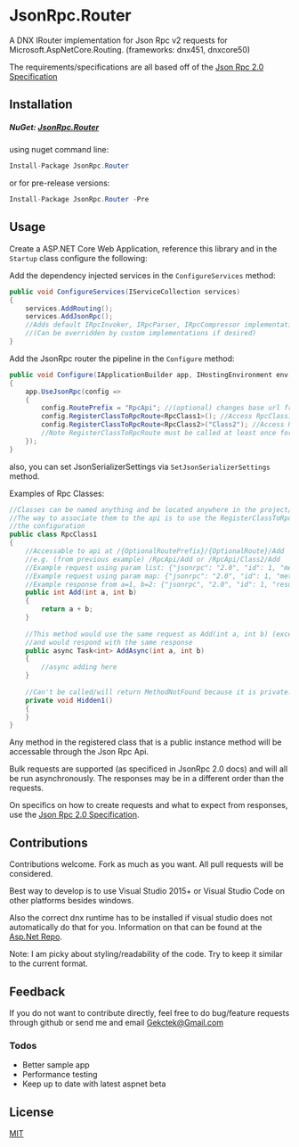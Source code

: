 # JsonRpc.Router
A DNX IRouter implementation for Json Rpc v2 requests for Microsoft.AspNetCore.Routing. (frameworks: dnx451, dnxcore50)

The requirements/specifications are all based off of the [Json Rpc 2.0 Specification](http://www.jsonrpc.org/specification)

## Installation
##### NuGet: [JsonRpc.Router](https://www.nuget.org/packages/JsonRpc.Router/)

using nuget command line:
```cs
Install-Package JsonRpc.Router
```
or for pre-release versions:
```cs
Install-Package JsonRpc.Router -Pre
```

## Usage
Create a ASP.NET Core Web Application, reference this library and in the `Startup` class configure the following:

Add the dependency injected services in the `ConfigureServices` method:
```cs
public void ConfigureServices(IServiceCollection services)
{
	services.AddRouting();
	services.AddJsonRpc();
	//Adds default IRpcInvoker, IRpcParser, IRpcCompressor implementations to the services collection.
	//(Can be overridden by custom implementations if desired)
}
```

Add the JsonRpc router the pipeline in the `Configure` method:
```cs
public void Configure(IApplicationBuilder app, IHostingEnvironment env, ILoggerFactory loggerFactory)
{
	app.UseJsonRpc(config =>
	{
		config.RoutePrefix = "RpcApi"; //(optional) changes base url from '/' to '/RpcApi/'
		config.RegisterClassToRpcRoute<RpcClass1>(); //Access RpcClass1 public methods at '/RpcApi/'
		config.RegisterClassToRpcRoute<RpcClass2>("Class2"); //Access RpcClass2 public methods at '/RpcApi/Class2'
		//Note RegisterClassToRpcRoute must be called at least once for the Api to work
	});
}
```
also, you can set JsonSerializerSettings via `SetJsonSerializerSettings` method.

Examples of Rpc Classes:
```cs
//Classes can be named anything and be located anywhere in the project/solution
//The way to associate them to the api is to use the RegisterClassToRpcRoute<T> method in
//the configuration
public class RpcClass1
{
    //Accessable to api at /{OptionalRoutePrefix}/{OptionalRoute}/Add 
    //e.g. (from previous example) /RpcApi/Add or /RpcApi/Class2/Add
    //Example request using param list: {"jsonrpc": "2.0", "id": 1, "method": "Add", "params": [1,2]}
    //Example request using param map: {"jsonrpc": "2.0", "id": 1, "method": "Add", "params": {"a": 1, "b": 2}}
    //Example response from a=1, b=2: {"jsonrpc", "2.0", "id": 1, "result": 3}
    public int Add(int a, int b)
    {
        return a + b;
    }
    
    //This method would use the same request as Add(int a, int b) (except method would be 'AddAsync') 
    //and would respond with the same response
    public async Task<int> AddAsync(int a, int b)
    {
        //async adding here
    }
    
    //Can't be called/will return MethodNotFound because it is private. Same with all non-public/static methods.
    private void Hidden1()
    {
    }
}
```
Any method in the registered class that is a public instance method will be accessable through the Json Rpc Api.

Bulk requests are supported (as specificed in JsonRpc 2.0 docs) and will all be run asynchronously. The responses may be in a different order than the requests.

On specifics on how to create requests and what to expect from responses, use the [Json Rpc 2.0 Specification](http://www.jsonrpc.org/specification).

## Contributions

Contributions welcome. Fork as much as you want. All pull requests will be considered.

Best way to develop is to use Visual Studio 2015+ or Visual Studio Code on other platforms besides windows.

Also the correct dnx runtime has to be installed if visual studio does not automatically do that for you. 
Information on that can be found at the [Asp.Net Repo](https://github.com/aspnet/Home).

Note: I am picky about styling/readability of the code. Try to keep it similar to the current format. 

## Feedback
If you do not want to contribute directly, feel free to do bug/feature requests through github or send me and email [Gekctek@Gmail.com](mailto:Gekctek@Gmail.com)

### Todos

 - Better sample app
 - Performance testing
 - Keep up to date with latest aspnet beta

License
----
[MIT](https://raw.githubusercontent.com/Gekctek/JsonRpc.Router/master/LICENSE)
